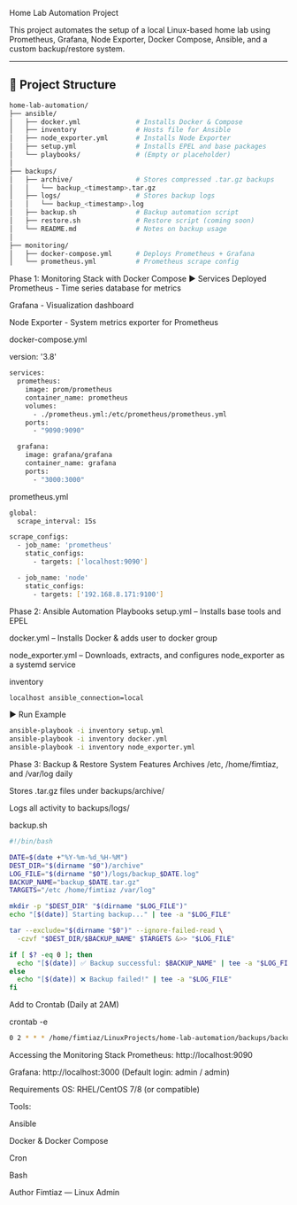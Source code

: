 Home Lab Automation Project

This project automates the setup of a local Linux-based home lab using Prometheus, Grafana, Node Exporter, Docker Compose, Ansible, and a custom backup/restore system.

---

## 📁 Project Structure

```bash
home-lab-automation/
├── ansible/
│   ├── docker.yml              # Installs Docker & Compose
│   ├── inventory               # Hosts file for Ansible
│   ├── node_exporter.yml       # Installs Node Exporter
│   ├── setup.yml               # Installs EPEL and base packages
│   └── playbooks/              # (Empty or placeholder)
│
├── backups/
│   ├── archive/                # Stores compressed .tar.gz backups
│   │   └── backup_<timestamp>.tar.gz
│   ├── logs/                   # Stores backup logs
│   │   └── backup_<timestamp>.log
│   ├── backup.sh               # Backup automation script
│   ├── restore.sh              # Restore script (coming soon)
│   └── README.md               # Notes on backup usage
│
├── monitoring/
│   ├── docker-compose.yml      # Deploys Prometheus + Grafana
│   └── prometheus.yml          # Prometheus scrape config
```

Phase 1: Monitoring Stack with Docker Compose
▶️ Services Deployed
Prometheus - Time series database for metrics

Grafana - Visualization dashboard

Node Exporter - System metrics exporter for Prometheus

docker-compose.yml

version: '3.8'
```bash
services:
  prometheus:
    image: prom/prometheus
    container_name: prometheus
    volumes:
      - ./prometheus.yml:/etc/prometheus/prometheus.yml
    ports:
      - "9090:9090"

  grafana:
    image: grafana/grafana
    container_name: grafana
    ports:
      - "3000:3000"
```

prometheus.yml
```bash
global:
  scrape_interval: 15s

scrape_configs:
  - job_name: 'prometheus'
    static_configs:
      - targets: ['localhost:9090']

  - job_name: 'node'
    static_configs:
      - targets: ['192.168.8.171:9100']
```
Phase 2: Ansible Automation
Playbooks
setup.yml – Installs base tools and EPEL

docker.yml – Installs Docker & adds user to docker group

node_exporter.yml – Downloads, extracts, and configures node_exporter as a systemd service

inventory
```bash
localhost ansible_connection=local
```
▶️ Run Example
```bash
ansible-playbook -i inventory setup.yml
ansible-playbook -i inventory docker.yml
ansible-playbook -i inventory node_exporter.yml
```

Phase 3: Backup & Restore System
Features
Archives /etc, /home/fimtiaz, and /var/log daily

Stores .tar.gz files under backups/archive/

Logs all activity to backups/logs/

backup.sh
```bash
#!/bin/bash

DATE=$(date +"%Y-%m-%d_%H-%M")
DEST_DIR="$(dirname "$0")/archive"
LOG_FILE="$(dirname "$0")/logs/backup_$DATE.log"
BACKUP_NAME="backup_$DATE.tar.gz"
TARGETS="/etc /home/fimtiaz /var/log"

mkdir -p "$DEST_DIR" "$(dirname "$LOG_FILE")"
echo "[$(date)] Starting backup..." | tee -a "$LOG_FILE"

tar --exclude="$(dirname "$0")" --ignore-failed-read \
  -czvf "$DEST_DIR/$BACKUP_NAME" $TARGETS &>> "$LOG_FILE"

if [ $? -eq 0 ]; then
  echo "[$(date)] ✅ Backup successful: $BACKUP_NAME" | tee -a "$LOG_FILE"
else
  echo "[$(date)] ❌ Backup failed!" | tee -a "$LOG_FILE"
fi
```

Add to Crontab (Daily at 2AM)

crontab -e
```bash
0 2 * * * /home/fimtiaz/LinuxProjects/home-lab-automation/backups/backup.sh
```
Accessing the Monitoring Stack
Prometheus: http://localhost:9090

Grafana: http://localhost:3000 (Default login: admin / admin)

Requirements
OS: RHEL/CentOS 7/8 (or compatible)

Tools:

Ansible

Docker & Docker Compose

Cron

Bash

Author
Fimtiaz — Linux Admin 



